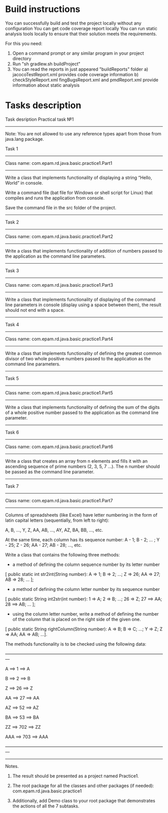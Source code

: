 # Build instructions

You can successfully build and test the project locally without any configuration
You can get code coverage report locally
You can run static analysis tools locally to ensure that their solution meets the requirements.

For this you need:
1) Open a command prompt or any similar program in your project directory
2) Run "sh gradlew.sh buildProject"
3) You can read the reports in just appeared "buildReports" folder
	a) jacocoTestReport.xml provides code coverage information
	b) checkStyleReport.xml fingBugsReport.xml and pmdReport.xml provide information about static analysis
	

# Tasks description

Task desription 
Practical task №1 

_______________________

Note: You are not allowed to use any reference types apart from those from java.lang package.

Task 1

______________________________

Class name: com.epam.rd.java.basic.practice1.Part1

______________________________

Write a class that implements functionality of displaying a string “Hello, World” in console.

Write a command file (bat file for Windows or shell script for Linux) that compiles and runs the application from console.

Save the command file in the src folder of the project.

_______________________

Task 2

______________________________

Class name: com.epam.rd.java.basic.practice1.Part2

______________________________

Write a class that implements functionality of addition of numbers passed to the application as the command line parameters.

_______________________

Task 3

______________________________

Class name: com.epam.rd.java.basic.practice1.Part3

______________________________

Write a class that implements functionality of displaying of the command line parameters in console (display using a space between them), the result should not end with a space.

_______________________

Task 4

______________________________

Class name: com.epam.rd.java.basic.practice1.Part4

______________________________

Write a class that implements functionality of defining the greatest common divisor of two whole positive numbers passed to the application as the command line parameters.

_______________________

Task 5

______________________________

Class name: com.epam.rd.java.basic.practice1.Part5

______________________________

Write a class that implements functionality of defining the sum of the digits of a whole positive number passed to the application as the command line parameter.

______________________________

Task 6

______________________________

Class name: com.epam.rd.java.basic.practice1.Part6

______________________________

Write a class that creates an array from n elements and fills it with an ascending sequence of prime numbers (2, 3, 5, 7 …). The n number should be passed as the command line parameter.

_______________________

Task 7

______________________________

Class name: com.epam.rd.java.basic.practice1.Part7

______________________________

Columns of spreadsheets (like Excel) have letter numbering in the form of latin capital letters (sequentially, from left to right):

A, B, ..., Y, Z, AA, AB, ..., AY, AZ, BA, BB, …, etc.

At the same time, each column has its sequence number: A - 1; B - 2; ... ; Y - 25; Z - 26; AA - 27; AB - 28; …, etc.

Write a class that contains the following three methods:

- a method of defining the column sequence number by its letter number 

[ public static int str2int(String number): A => 1; B => 2; ...; Z => 26; AA => 27; AB => 28; ... ];

- a method of defining the column letter number by its sequence number

[ public static String int2str(int number): 1 => A; 2 => B; ...; 26 => Z; 27 ==> AA; 28 ==> AB; ... ];

- using the column letter number, write a method of defining the number of the column that is placed on the right side of the given one.

[ public static String rightColumn(String number): A => B; B => C; ...; Y => Z; Z => AA; AA => AB; …].

The methods functionality is to be checked using the following data: 

—————————————————————————————————————

A ==> 1 ==> A

B ==> 2 ==> B

Z ==> 26 ==> Z

AA ==> 27 ==> AA

AZ ==> 52 ==> AZ

BA ==> 53 ==> BA

ZZ ==> 702 ==> ZZ

AAA ==> 703 ==> AAA

—————————————————————————————————————

_______________________

Notes.

1.  The result should be presented as a project named Practice1.

2.  The root package for all the classes and other packages (if needed): com.epam.rd.java.basic.practice1

3.  Additionally, add Demo class to your root package that demonstrates the actions of all the 7 subtasks.
